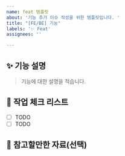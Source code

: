 ```yaml
---
name: feat 템플릿
about: '기능 추가 이슈 작성을 위한 템플릿입니다. '
title: "[FE/BE] 기능"
labels: '✨ Feat'
assignees: ''

---
```


## ✨ 기능 설명

> 기능에 대한 설명을 적습니다.

## 📌 작업 체크 리스트 

- [ ] TODO
- [ ] TODO

## 🔗 참고할만한 자료(선택)
